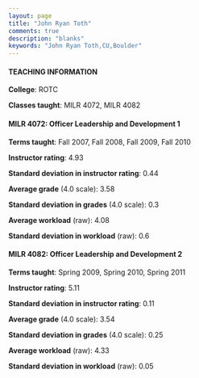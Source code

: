 ```yaml
---
layout: page
title: "John Ryan Toth" 
comments: true
description: "blanks"
keywords: "John Ryan Toth,CU,Boulder"
---
```

<head>
<script src="https://ajax.googleapis.com/ajax/libs/jquery/2.1.3/jquery.min.js"></script>
<script src="https://dl.dropboxusercontent.com/s/pc42nxpaw1ea4o9/highcharts.js?dl=0"></script>
<!-- <script src="../assets/js/highcharts.js"></script> -->
<style type="text/css">@font-face {
	font-family: "Bebas Neue";
	src: url(https://www.filehosting.org/file/details/544349/BebasNeue Regular.otf) format("opentype");
	}
	h1.Bebas { 
		font-family: "Bebas Neue", Verdana, Tahoma;
	}
</style>
</head>
	   
#### TEACHING INFORMATION

**College**: ROTC

**Classes taught**: MILR 4072, MILR 4082

#### MILR 4072: Officer Leadership and Development 1

**Terms taught**: Fall 2007, Fall 2008, Fall 2009, Fall 2010

**Instructor rating**: 4.93

**Standard deviation in instructor rating**: 0.44

**Average grade** (4.0 scale): 3.58

**Standard deviation in grades** (4.0 scale): 0.3

**Average workload** (raw): 4.08

**Standard deviation in workload** (raw): 0.6

#### MILR 4082: Officer Leadership and Development 2

**Terms taught**: Spring 2009, Spring 2010, Spring 2011

**Instructor rating**: 5.11

**Standard deviation in instructor rating**: 0.11

**Average grade** (4.0 scale): 3.54

**Standard deviation in grades** (4.0 scale): 0.25

**Average workload** (raw): 4.33

**Standard deviation in workload** (raw): 0.05

